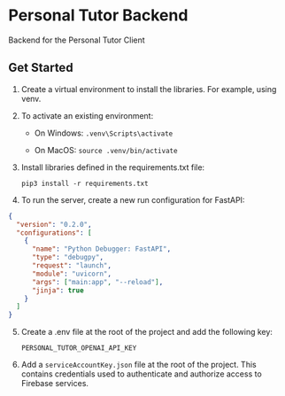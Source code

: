 # Personal Tutor Backend

Backend for the Personal Tutor Client

## Get Started

1. Create a virtual environment to install the libraries. For example, using venv.

2. To activate an existing environment:

   - On Windows: `.venv\Scripts\activate`

   - On MacOS: `source .venv/bin/activate`

3. Install libraries defined in the requirements.txt file:

   ```
   pip3 install -r requirements.txt
   ```

4. To run the server, create a new run configuration for FastAPI:

```json
{
  "version": "0.2.0",
  "configurations": [
    {
      "name": "Python Debugger: FastAPI",
      "type": "debugpy",
      "request": "launch",
      "module": "uvicorn",
      "args": ["main:app", "--reload"],
      "jinja": true
    }
  ]
}
```

5. Create a .env file at the root of the project and add the following key:
   ```
   PERSONAL_TUTOR_OPENAI_API_KEY
   ```
6. Add a `serviceAccountKey.json` file at the root of the project. This contains credentials used to authenticate and authorize access to Firebase services.
